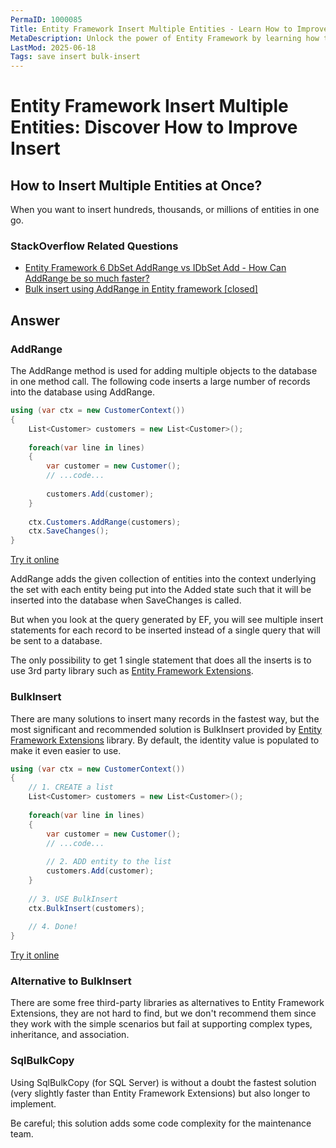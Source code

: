 ```yaml
---
PermaID: 1000085
Title: Entity Framework Insert Multiple Entities - Learn How to Improve Insert
MetaDescription: Unlock the power of Entity Framework by learning how to insert multiple entities.
LastMod: 2025-06-18
Tags: save insert bulk-insert
---
```


# Entity Framework Insert Multiple Entities: Discover How to Improve Insert

## How to Insert Multiple Entities at Once?

When you want to insert hundreds, thousands, or millions of entities in one go.

### StackOverflow Related Questions

 - [Entity Framework 6 DbSet AddRange vs IDbSet Add - How Can AddRange be so much faster?](https://stackoverflow.com/questions/43643685/entity-framework-6-dbset-addrange-vs-idbset-add-how-can-addrange-be-so-much-fa)
 - [Bulk insert using AddRange in Entity framework [closed]](https://stackoverflow.com/questions/33368091/bulk-insert-using-addrange-in-entity-framework)

## Answer

### AddRange

The AddRange method is used for adding multiple objects to the database in one method call. The following code inserts a large number of records into the database using AddRange.


```csharp
using (var ctx = new CustomerContext())
{
    List<Customer> customers = new List<Customer>();
    
    foreach(var line in lines)
    {
        var customer = new Customer();
        // ...code...
        
        customers.Add(customer);
    }
    
    ctx.Customers.AddRange(customers);
    ctx.SaveChanges();
}
```
[Try it online](https://dotnetfiddle.net/0Bbdla)

AddRange adds the given collection of entities into the context underlying the set with each entity being put into the Added state such that it will be inserted into the database when SaveChanges is called.

But when you look at the query generated by EF, you will see multiple insert statements for each record to be inserted instead of a single query that will be sent to a database.

The only possibility to get 1 single statement that does all the inserts is to use 3rd party library such as [Entity Framework Extensions](https://entityframework-extensions.net/).

### BulkInsert

There are many solutions to insert many records in the fastest way, but the most significant and recommended solution is BulkInsert provided by [Entity Framework Extensions](https://entityframework-extensions.net/) library. By default, the identity value is populated to make it even easier to use.


```csharp
using (var ctx = new CustomerContext())
{
    // 1. CREATE a list
    List<Customer> customers = new List<Customer>();
    
    foreach(var line in lines)
    {
        var customer = new Customer();
        // ...code...
        
        // 2. ADD entity to the list
        customers.Add(customer);
    }
    
    // 3. USE BulkInsert
    ctx.BulkInsert(customers);
    
    // 4. Done!
}
```
[Try it online](https://dotnetfiddle.net/Y1NxKL)

### Alternative to BulkInsert

There are some free third-party libraries as alternatives to Entity Framework Extensions, they are not hard to find, but we don't recommend them since they work with the simple scenarios but fail at supporting complex types, inheritance, and association.

### SqlBulkCopy

Using SqlBulkCopy (for SQL Server) is without a doubt the fastest solution (very slightly faster than Entity Framework Extensions) but also longer to implement.

Be careful; this solution adds some code complexity for the maintenance team.